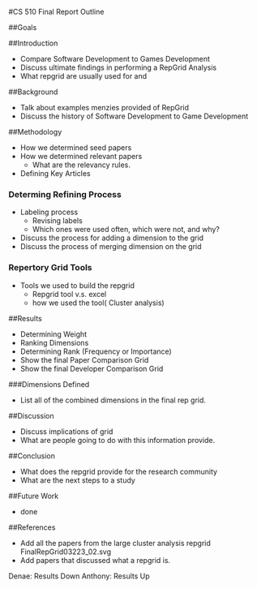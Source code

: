 #CS 510 Final Report Outline

##Goals

##Introduction

- Compare Software Development to Games Development
- Discuss ultimate findings in performing a RepGrid Analysis
- 	What repgrid are usually used for and 

##Background

- Talk about examples menzies provided of RepGrid
- Discuss the history of Software Development to Game Development

##Methodology

- How we determined seed papers
- How we determined relevant papers
	- What are the relevancy rules.
- Defining Key Articles

### Determing Refining Process
- Labeling process
	- Revising labels
	- Which ones were used often, which were not, and why?
- Discuss the process for adding a dimension to the grid
- Discuss the process of merging dimension on the grid

### Repertory Grid Tools
- Tools we used to build the repgrid
	- Repgrid tool v.s. excel
	- how we used the tool( Cluster analysis)

##Results

- Determining Weight
- Ranking Dimensions
- Determining Rank (Frequency or Importance)
- Show the final Paper Comparison Grid
- Show the final Developer Comparison Grid

###Dimensions Defined
- List all of the combined dimensions in the final rep grid.

##Discussion
 - Discuss implications of grid 
 - What are people going to do with this information provide.
 
##Conclusion

- What does the repgrid provide for the research community
- What are the next steps to a study 

##Future Work
- done

##References
- Add all the papers from the large cluster analysis repgrid  FinalRepGrid03223_02.svg
- Add papers that discussed what a repgrid is.



Denae: Results Down
Anthony: Results Up
